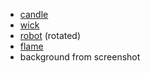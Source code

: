 * [candle](https://jwinf.de/tasks/jwinf/jwinf-aufgaben/2020/20-DE-13-Kerzen-einfach/kerze.png)
* [wick](https://jwinf.de/tasks/jwinf/jwinf-aufgaben/2020/20-DE-13-Kerzen-einfach/docht.png)
* [robot](https://jwinf.de/tasks/jwinf/_common/modules/img/algorea/blue_robot.png) (rotated)
* [flame](https://jwinf.de/tasks/jwinf/jwinf-aufgaben/2020/20-DE-13-Kerzen-einfach/flamme.png)
* background from screenshot
